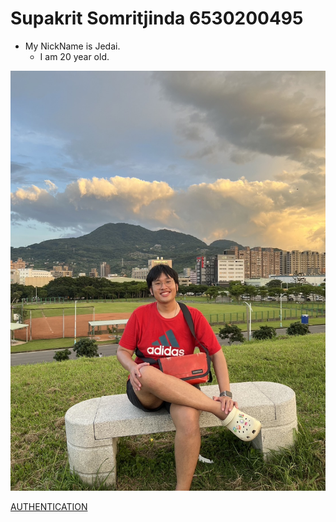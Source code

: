 # Supakrit Somritjinda 6530200495
- My NickName is Jedai.
    - I am 20 year old.

![alt text](./assets/Jedai.JPG)

[AUTHENTICATION](authentication)


